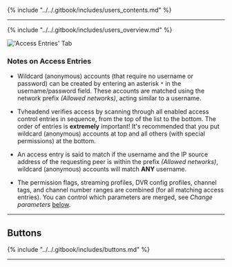 {% include "../../.gitbook/includes/users_contents.md" %}

---

{% include "../../.gitbook/includes/users_overview.md" %}

!['Access Entries' Tab](static/img/doc/users/access_entries_tab.png)

### Notes on Access Entries

* Wildcard (anonymous) accounts (that require no username or password) 
can be created by entering an asterisk `*` in the username/password field. 
These accounts are matched using the network prefix *(Allowed networks)*, 
acting similar to a username.

* Tvheadend verifies access by scanning through all enabled access control
entries in sequence, from the top of the list to the bottom.
The order of entries is **extremely** important! It's recommended 
that you put wildcard (anonymous) accounts at top and all others 
(with special permissions) at the bottom. 

* An access entry is said to match if the username and the IP source 
address of the requesting peer is within the prefix *(Allowed networks)*, 
wildcard (anonymous) accounts will match **ANY** username.

* The permission flags, streaming profiles, DVR config profiles, channel tags, and channel
number ranges are combined (for all matching access entries). You can 
control which parameters are merged, see *Change parameters* [below](#items). 

---

## Buttons

{% include "../../.gitbook/includes/buttons.md" %}


---

